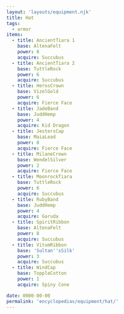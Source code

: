 ```yaml
---
layout: 'layouts/equipment.njk'
title: Hat
tags:
  - armor
items:
  - title: AncientTiara 1
    base: AltenaFelt
    power: 8
    acquire: Succubus
  - title: AncientTiara 2
    base: TuttleRock
    power: 6
    acquire: Succubus
  - title: HerosCrown
    base: VizelGold
    power: 6
    acquire: Fierce Face
  - title: JadeBand
    base: JuddHemp
    power: 4
    acquire: Kid Dragon
  - title: JestersCap
    base: MaiaLead
    power: 8
    acquire: Fierce Face
  - title: MilaneCrown
    base: WendelSilver
    power: 2
    acquire: Fierce Face
  - title: MoonrockTiara
    base: TuttleRock
    power: 6
    acquire: Succubus
  - title: RubyBand
    base: JuddHemp
    power: 4
    acquire: Garuda
  - title: SpiritRibbon
    base: AltenaFelt
    power: 8
    acquire: Succubus
  - title: VitumRibbon
    base: 'Sultan''sSilk'
    power: 3
    acquire: Succubus
  - title: WindCap
    base: ToppleCotton
    power: 1
    acquire: Spiny Cone

date: 0000-00-00
permalink: 'encyclopedias/equipment/hat/'
---
```

